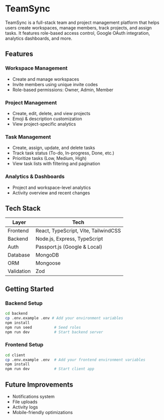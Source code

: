 # TeamSync

TeamSync is a full-stack team and project management platform that helps users create workspaces, manage members, track projects, and assign tasks. It features role-based access control, Google OAuth integration, analytics dashboards, and more.

## Features

### Workspace Management
- Create and manage workspaces
- Invite members using unique invite codes
- Role-based permissions: Owner, Admin, Member

### Project Management
- Create, edit, delete, and view projects
- Emoji & description customization
- View project-specific analytics

### Task Management
- Create, assign, update, and delete tasks
- Track task status (To-do, In-progress, Done, etc.)
- Prioritize tasks (Low, Medium, High)
- View task lists with filtering and pagination

### Analytics & Dashboards
- Project and workspace-level analytics
- Activity overview and recent changes


## Tech Stack

| Layer      | Tech                                 |
| ---------- | ------------------------------------ |
| Frontend   | React, TypeScript, Vite, TailwindCSS |
| Backend    | Node.js, Express, TypeScript         |
| Auth       | Passport.js (Google & Local)         |
| Database   | MongoDB                              |
| ORM        | Mongoose                             |
| Validation | Zod                                  |

## Getting Started

### Backend Setup
```bash
cd backend
cp .env.example .env # Add your environment variables
npm install
npm run seed          # Seed roles
npm run dev           # Start backend server
```

### Frontend Setup
```bash
cd client
cp .env.example .env  # Add your frontend environment variables
npm install
npm run dev           # Start client app
```

## Future Improvements
- Notifications system
- File uploads
- Activity logs
- Mobile-friendly optimizations